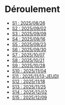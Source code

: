 # Déroulement

<!-- start-replace-subnav depth=1 -->
* [S1 : <!-- %: S1 -->2025/08/26<!-- %; -->](/01-deroulement/01/)
* [S2 : <!-- %: S2 -->2025/09/02<!-- %; -->](/01-deroulement/02/)
* [S3 : <!-- %: S3 -->2025/09/09<!-- %; -->](/01-deroulement/03/)
* [S4 : <!-- %: S4 -->2025/09/16<!-- %; -->](/01-deroulement/04/)
* [S5 : <!-- %: S5 -->2025/09/23<!-- %; -->](/01-deroulement/05/)
* [S6 : <!-- %: S6 -->2025/09/30<!-- %; -->](/01-deroulement/06/)
* [S7 : <!-- %: S7 -->2025/10/07<!-- %; -->](/01-deroulement/07/)
* [S8 : <!-- %: S8 -->2025/10/21<!-- %; -->](/01-deroulement/08/)
* [S9 : <!-- %: S9 -->2025/10/28<!-- %; -->](/01-deroulement/09/)
* [S10 : <!-- %: S10 -->2025/11/04<!-- %; -->](/01-deroulement/10/)
* [S11 : <!-- %: S11 -->2025/11/13-JEUDI<!-- %; -->](/01-deroulement/11/)
* [S12 : <!-- %: S12 -->2025/11/18<!-- %; -->](/01-deroulement/12/)
* [S13 : <!-- %: S13 -->2025/11/25<!-- %; -->](/01-deroulement/13/)
* [S14 : <!-- %: S14 -->2025/12/02<!-- %; -->](/01-deroulement/14/)
* [S15 : <!-- %: S15 -->2025/12/09<!-- %; -->](/01-deroulement/15/)
<!-- end-replace-subnav -->
